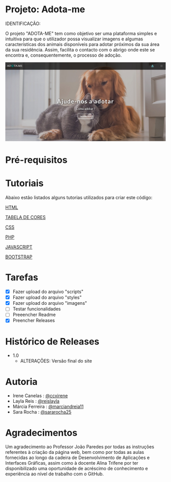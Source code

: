 # Projeto: Adota-me

IDENTIFICAÇÃO:
<p>O projeto "ADOTA-ME" tem como objetivo ser uma plataforma simples e intuitiva para que o utilizador possa visualizar imagens e algumas características dos animais disponíveis para adotar próximos da sua área da sua residência. Assim, facilita o contacto com o abrigo onde este se encontra e, consequentemente, o processo de adoção.</p>

![](site.jpeg)

# Pré-requisitos

# Tutoriais

Abaixo estão listados alguns tutorias utilizados para criar este código:

[HTML](https://www.w3schools.com/html/)
  
[TABELA DE CORES](https://www.flextool.com.br/tabela_cores.html)

[CSS](https://www.w3schools.com/css/default.asp)

[PHP](https://www.w3schools.com/php/default.asp)

[JAVASCRIPT](https://www.w3schools.com/js/)

[BOOTSTRAP](https://www.w3schools.com/bootstrap4/)


# Tarefas 

- [X] Fazer upload do arquivo "scripts"
- [X] Fazer upload do arquivo "styles"
- [X] Fazer upload do arquivo "imagens"
- [ ] Testar funcionalidades
- [ ] Preeencher Readme 
- [X] Preencher Releases

# Histórico de Releases

- 1.0
  - ALTERAÇÕES: Versão final do site 

# Autoria
- Irene Canelas : [@ccxirene](https://www.github.com/ccxirene)
- Layla Reis : [@reislayla](https://www.github.com/reislayla)
- Márcia Ferreira : [@marciandreia11](https://www.github.com/marciandreia11)
- Sara Rocha : [@sararocha25](https://www.github.com/sararocha25)

# Agradecimentos
Um agradecimento ao Professor João Paredes por todas as instruções referentes à criação da página web, bem como por todas as aulas fornecidas ao longo da cadeira de Desenvolvimento de Aplicações e Interfaces Gráficas, assim como à docente Alina Trifene por ter disponibilizado uma oportunidade de acréscimo de conhecimento e experiência ao nível de trabalho com o GitHub.

